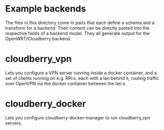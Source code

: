 # Example backends

The files in this directory come in pairs that each define a schema and a transform for a backend.
Their content can be directly pasted into the respective fields of a backend model.
They all generate output for the OpenWRT/Cloudberry backend.

# cloudberry_vpn

Lets you configure a VPN server running inside a docker container, and a set of clients running on e.g. RPi:s, each with a
lan behind it, routing traffic over OpenVPN via the docker container between the lan:s.

# cloudberry_docker

Lets you configure cloudberry-docker-manager to run cloudberry_vpn servers.
